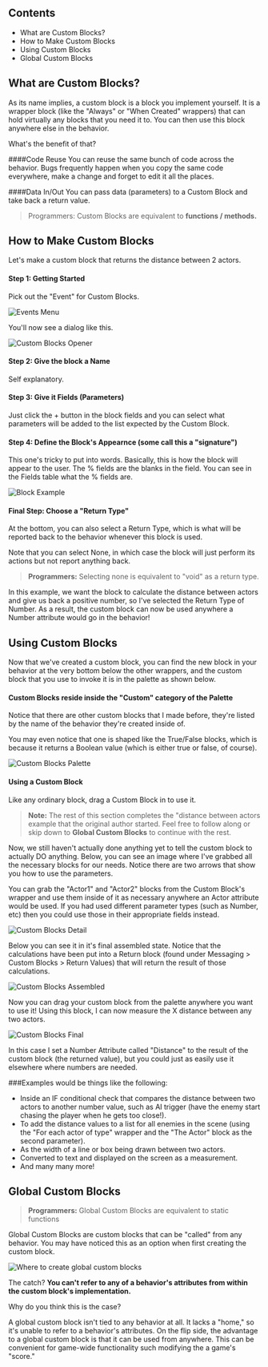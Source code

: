 ## Contents

* What are Custom Blocks?
* How to Make Custom Blocks
* Using Custom Blocks
* Global Custom Blocks
 

## What are Custom Blocks?

As its name implies, a custom block is a block you implement yourself. It is a wrapper block (like the "Always" or "When Created" wrappers) that can hold virtually any blocks that you need it to. You can then use this block anywhere else in the behavior.

What's the benefit of that?

####Code Reuse
You can reuse the same bunch of code across the behavior. Bugs frequently happen when you copy the same code everywhere, make a change and forget to edit it all the places.

####Data In/Out
You can pass data (parameters) to a Custom Block and take back a return value.

> Programmers: Custom Blocks are equivalent to **functions / methods.**
 

## How to Make Custom Blocks

Let's make a custom block that returns the distance between 2 actors.

 
#### Step 1: Getting Started

Pick out the "Event" for Custom Blocks.

![Events Menu](http://static.stencyl.com/pedia2/ch5/custom/image0.png)

You'll now see a dialog like this.

![Custom Blocks Opener](http://static.stencyl.com/help/images/CustomBlocks1.png)

#### Step 2: Give the block a Name

Self explanatory.

#### Step 3: Give it Fields (Parameters)

Just click the + button in the block fields and you can select what parameters will be added to the list expected by the Custom Block.

#### Step 4: Define the Block's Appearnce (some call this a "signature")

This one's tricky to put into words. Basically, this is how the block will appear to the user. The % fields are the blanks in the field. You can see in the Fields table what the % fields are.

![Block Example](http://static.stencyl.com/help/images/CustomBlocks2.png)

#### Final Step: Choose a "Return Type"

At the bottom, you can also select a Return Type, which is what will be reported back to the behavior whenever this block is used.

Note that you can select None, in which case the block will just perform its actions but not report anything back.

> **Programmers:** Selecting none is equivalent to "void" as a return type.

In this example, we want the block to calculate the distance between actors and give us back a positive number, so I've selected the Return Type of Number. As a result, the custom block can now be used anywhere a Number attribute would go in the behavior!

 

## Using Custom Blocks

Now that we've created a custom block, you can find the new block in your behavior at the very bottom below the other wrappers, and the custom block that you use to invoke it is in the palette as shown below.

#### Custom Blocks reside inside the "Custom" category of the Palette

Notice that there are other custom blocks that I made before, they're listed by the name of the behavior they're created inside of.

You may even notice that one is shaped like the True/False blocks, which is because it returns a Boolean value (which is either true or false, of course).

![Custom Blocks Palette](http://static.stencyl.com/help/images/CustomBlocks3_Palette.png)

#### Using a Custom Block
Like any ordinary block, drag a Custom Block in to use it.
 
> **Note:** The rest of this section completes the "distance between actors example that the original author started. Feel free to follow along or skip down to **Global Custom Blocks** to continue with the rest.

Now, we still haven't actually done anything yet to tell the custom block to actually DO anything. Below, you can see an image where I've grabbed all the necessary blocks for our needs. Notice there are two arrows that show you how to use the parameters.

You can grab the "Actor1" and "Actor2" blocks from the Custom Block's wrapper and use them inside of it as necessary anywhere an Actor attribute would be used. If you had used different parameter types (such as Number, etc) then you could use those in their appropriate fields instead.

![Custom Blocks Detail](http://static.stencyl.com/help/images/CustomBlocks4.png)

Below you can see it in it's final assembled state. Notice that the calculations have been put into a Return block (found under Messaging > Custom Blocks > Return Values) that will return the result of those calculations.

![Custom Blocks Assembled](http://static.stencyl.com/help/images/CustomBlocks5.png)

Now you can drag your custom block from the palette anywhere you want to use it! Using this block, I can now measure the X distance between any two actors.

![Custom Blocks Final](http://static.stencyl.com/help/images/CustomBlockFinalPic.png)

In this case I set a Number Attribute called "Distance" to the result of the custom block (the returned value), but you could just as easily use it elsewhere where numbers are needed.
 
###Examples would be things like the following:

* Inside an IF conditional check that compares the distance between two actors to another number value, such as AI trigger (have the enemy start chasing the player when he gets too close!).
* To add the distance values to a list for all enemies in the scene (using the "For each actor of type" wrapper and the "The Actor" block as the second parameter).
* As the width of a line or box being drawn between two actors.
* Converted to text and displayed on the screen as a measurement.
* And many many more!
 

## Global Custom Blocks

> **Programmers:** Global Custom Blocks are equivalent to static functions

Global Custom Blocks are custom blocks that can be "called" from any behavior. You may have noticed this as an option when first creating the custom block.

![Where to create global custom blocks](http://static.stencyl.com/pedia2/ch5/custom/image0.png)

The catch? **You can't refer to any of a behavior's attributes from within the custom block's implementation.**

Why do you think this is the case?

A global custom block isn't tied to any behavior at all. It lacks a "home," so it's unable to refer to a behavior's attributes. On the flip side, the advantage to a global custom block is that it can be used from anywhere. This can be convenient for game-wide functionality such modifying the a game's "score."
